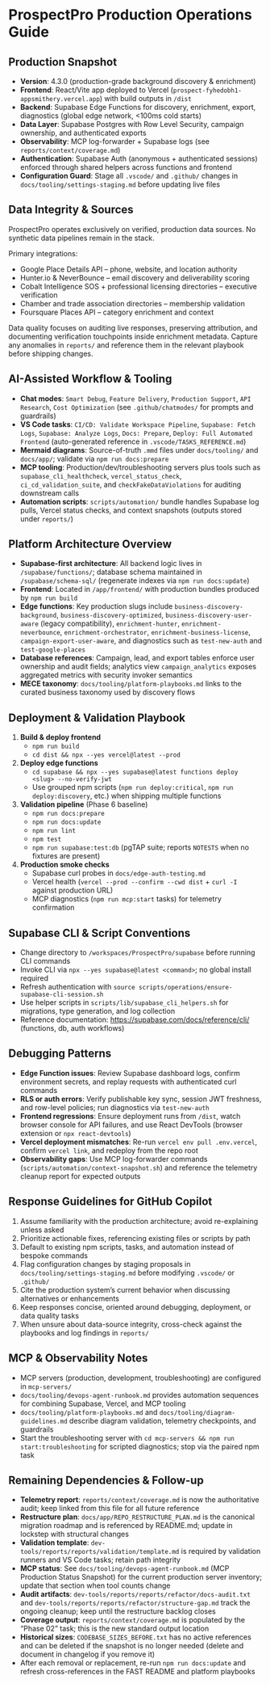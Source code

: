 # ProspectPro Production Operations Guide

## Production Snapshot

- **Version**: 4.3.0 (production-grade background discovery & enrichment)
- **Frontend**: React/Vite app deployed to Vercel (`prospect-fyhedobh1-appsmithery.vercel.app`) with build outputs in `/dist`
- **Backend**: Supabase Edge Functions for discovery, enrichment, export, diagnostics (global edge network, <100ms cold starts)
- **Data Layer**: Supabase Postgres with Row Level Security, campaign ownership, and authenticated exports
- **Observability**: MCP log-forwarder + Supabase logs (see `reports/context/coverage.md`)
- **Authentication**: Supabase Auth (anonymous + authenticated sessions) enforced through shared helpers across functions and frontend
- **Configuration Guard**: Stage all `.vscode/` and `.github/` changes in `docs/tooling/settings-staging.md` before updating live files

## Data Integrity & Sources

ProspectPro operates exclusively on verified, production data sources. No synthetic data pipelines remain in the stack.

Primary integrations:

- Google Place Details API – phone, website, and location authority
- Hunter.io & NeverBounce – email discovery and deliverability scoring
- Cobalt Intelligence SOS + professional licensing directories – executive verification
- Chamber and trade association directories – membership validation
- Foursquare Places API – category enrichment and context

Data quality focuses on auditing live responses, preserving attribution, and documenting verification touchpoints inside enrichment metadata. Capture any anomalies in `reports/` and reference them in the relevant playbook before shipping changes.

## AI-Assisted Workflow & Tooling

- **Chat modes**: `Smart Debug`, `Feature Delivery`, `Production Support`, `API Research`, `Cost Optimization` (see `.github/chatmodes/` for prompts and guardrails)
- **VS Code tasks**: `CI/CD: Validate Workspace Pipeline`, `Supabase: Fetch Logs`, `Supabase: Analyze Logs`, `Docs: Prepare`, `Deploy: Full Automated Frontend` (auto-generated reference in `.vscode/TASKS_REFERENCE.md`)
- **Mermaid diagrams**: Source-of-truth `.mmd` files under `docs/tooling/` and `docs/app/`; validate via `npm run docs:prepare`
- **MCP tooling**: Production/dev/troubleshooting servers plus tools such as `supabase_cli_healthcheck`, `vercel_status_check`, `ci_cd_validation_suite`, and `checkFakeDataViolations` for auditing downstream calls
- **Automation scripts**: `scripts/automation/` bundle handles Supabase log pulls, Vercel status checks, and context snapshots (outputs stored under `reports/`)

## Platform Architecture Overview

- **Supabase-first architecture**: All backend logic lives in `/supabase/functions/`; database schema maintained in `/supabase/schema-sql/` (regenerate indexes via `npm run docs:update`)
- **Frontend**: Located in `/app/frontend/` with production bundles produced by `npm run build`
- **Edge functions**: Key production slugs include `business-discovery-background`, `business-discovery-optimized`, `business-discovery-user-aware` (legacy compatibility), `enrichment-hunter`, `enrichment-neverbounce`, `enrichment-orchestrator`, `enrichment-business-license`, `campaign-export-user-aware`, and diagnostics such as `test-new-auth` and `test-google-places`
- **Database references**: Campaign, lead, and export tables enforce user ownership and audit fields; analytics view `campaign_analytics` exposes aggregated metrics with security invoker semantics
- **MECE taxonomy**: `docs/tooling/platform-playbooks.md` links to the curated business taxonomy used by discovery flows

## Deployment & Validation Playbook

1. **Build & deploy frontend**
   - `npm run build`
   - `cd dist && npx --yes vercel@latest --prod`
2. **Deploy edge functions**
   - `cd supabase && npx --yes supabase@latest functions deploy <slug> --no-verify-jwt`
   - Use grouped npm scripts (`npm run deploy:critical`, `npm run deploy:discovery`, etc.) when shipping multiple functions
3. **Validation pipeline** (Phase 6 baseline)
   - `npm run docs:prepare`
   - `npm run docs:update`
   - `npm run lint`
   - `npm test`
   - `npm run supabase:test:db` (pgTAP suite; reports `NOTESTS` when no fixtures are present)
4. **Production smoke checks**
   - Supabase curl probes in `docs/edge-auth-testing.md`
   - Vercel health (`vercel --prod --confirm --cwd dist` + `curl -I` against production URL)
   - MCP diagnostics (`npm run mcp:start` tasks) for telemetry confirmation

## Supabase CLI & Script Conventions

- Change directory to `/workspaces/ProspectPro/supabase` before running CLI commands
- Invoke CLI via `npx --yes supabase@latest <command>`; no global install required
- Refresh authentication with `source scripts/operations/ensure-supabase-cli-session.sh`
- Use helper scripts in `scripts/lib/supabase_cli_helpers.sh` for migrations, type generation, and log collection
- Reference documentation: https://supabase.com/docs/reference/cli/ (functions, db, auth workflows)

## Debugging Patterns

- **Edge Function issues**: Review Supabase dashboard logs, confirm environment secrets, and replay requests with authenticated curl commands
- **RLS or auth errors**: Verify publishable key sync, session JWT freshness, and row-level policies; run diagnostics via `test-new-auth`
- **Frontend regressions**: Ensure deployment runs from `/dist`, watch browser console for API failures, and use React DevTools (browser extension or `npx react-devtools`)
- **Vercel deployment mismatches**: Re-run `vercel env pull .env.vercel`, confirm `vercel link`, and redeploy from the repo root
- **Observability gaps**: Use MCP log-forwarder commands (`scripts/automation/context-snapshot.sh`) and reference the telemetry cleanup report for expected outputs

## Response Guidelines for GitHub Copilot

1. Assume familiarity with the production architecture; avoid re-explaining unless asked
2. Prioritize actionable fixes, referencing existing files or scripts by path
3. Default to existing npm scripts, tasks, and automation instead of bespoke commands
4. Flag configuration changes by staging proposals in `docs/tooling/settings-staging.md` before modifying `.vscode/` or `.github/`
5. Cite the production system’s current behavior when discussing alternatives or enhancements
6. Keep responses concise, oriented around debugging, deployment, or data quality tasks
7. When unsure about data-source integrity, cross-check against the playbooks and log findings in `reports/`

## MCP & Observability Notes

- MCP servers (production, development, troubleshooting) are configured in `mcp-servers/`
- `docs/tooling/devops-agent-runbook.md` provides automation sequences for combining Supabase, Vercel, and MCP tooling
- `docs/tooling/platform-playbooks.md` and `docs/tooling/diagram-guidelines.md` describe diagram validation, telemetry checkpoints, and guardrails
- Start the troubleshooting server with `cd mcp-servers && npm run start:troubleshooting` for scripted diagnostics; stop via the paired npm task

## Remaining Dependencies & Follow-up

- **Telemetry report**: `reports/context/coverage.md` is now the authoritative audit; keep linked from this file for all future reference
- **Restructure plan**: `docs/app/REPO_RESTRUCTURE_PLAN.md` is the canonical migration roadmap and is referenced by README.md; update in lockstep with structural changes
- **Validation template**: `dev-tools/reports/reports/validation/template.md` is required by validation runners and VS Code tasks; retain path integrity
- **MCP status**: See `docs/tooling/devops-agent-runbook.md` (MCP Production Status Snapshot) for the current production server inventory; update that section when tool counts change
- **Audit artifacts**: `dev-tools/reports/reports/refactor/docs-audit.txt` and `dev-tools/reports/reports/refactor/structure-gap.md` track the ongoing cleanup; keep until the restructure backlog closes
- **Coverage output**: `reports/context/coverage.md` is populated by the “Phase 02” task; this is the new standard output location
- **Historical sizes**: `CODEBASE_SIZES_BEFORE.txt` has no active references and can be deleted if the snapshot is no longer needed (delete and document in changelog if you remove it)
- After each removal or replacement, re-run `npm run docs:update` and refresh cross-references in the FAST README and platform playbooks
